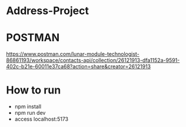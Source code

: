 # Address-Project

# POSTMAN
https://www.postman.com/lunar-module-technologist-86861193/workspace/contacts-api/collection/26121913-dfa1152a-9591-402c-b21e-60011e37ca68?action=share&creator=26121913

# How to run
- npm install
- npm run dev
- access localhost:5173
